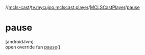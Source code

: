 //[mcls-cast](../../../index.md)/[tv.mycujoo.mclscast.player](../index.md)/[MCLSCastPlayer](index.md)/[pause](pause.md)

# pause

[androidJvm]\
open override fun [pause](pause.md)()
